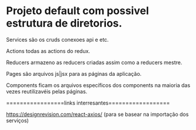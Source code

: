 # Projeto default com possivel estrutura de diretorios.

Services são os cruds conexoes api e etc.

Actions todas as actions do redux.

Reducers armazeno as reducers criadas assim como a reducers mestre.

Pages são arquivos js|jsx para as páginas da aplicação.

Components ficam os arquivos específicos dos components na maioria das vezes reutilizavéis pelas páginas.

=================links interresantes==================

https://designrevision.com/react-axios/ (para se basear na importação dos serviços)
